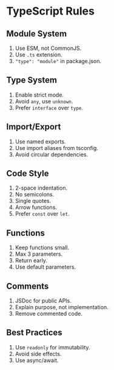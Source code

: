 # TypeScript Rules

## Module System

1. Use ESM, not CommonJS.
2. Use `.ts` extension.
3. `"type": "module"` in package.json.

## Type System

1. Enable strict mode.
2. Avoid `any`, use `unknown`.
3. Prefer `interface` over `type`.

## Import/Export

1. Use named exports.
2. Use import aliases from tsconfig.
3. Avoid circular dependencies.

## Code Style

1. 2-space indentation.
2. No semicolons.
3. Single quotes.
4. Arrow functions.
5. Prefer `const` over `let`.

## Functions

1. Keep functions small.
2. Max 3 parameters.
3. Return early.
4. Use default parameters.

## Comments

1. JSDoc for public APIs.
2. Explain purpose, not implementation.
3. Remove commented code.

## Best Practices

1. Use `readonly` for immutability.
2. Avoid side effects.
3. Use async/await.
